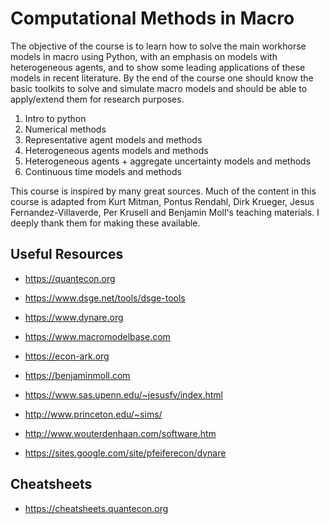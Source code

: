 # Computational Methods in Macro

The objective of the course is to learn how to solve the main workhorse models in macro using Python, with an emphasis 
on models with heterogeneous agents, and to show some leading applications of these models in recent literature. By 
the end of the course one should know the basic toolkits to solve and simulate macro models and should be able to 
apply/extend them for research purposes. 

1. Intro to python
2. Numerical methods
3. Representative agent models and methods
4. Heterogeneous agents models and methods
5. Heterogeneous agents + aggregate uncertainty models and methods
6. Continuous time models and methods

This course is inspired by many great sources. Much of the content in this course is adapted from Kurt Mitman, 
Pontus Rendahl, Dirk Krueger, Jesus Fernandez-Villaverde, Per Krusell and Benjamin Moll's teaching materials. I deeply 
thank them for making these available.   

## Useful Resources

- https://quantecon.org
- https://www.dsge.net/tools/dsge-tools
- https://www.dynare.org
- https://www.macromodelbase.com
- https://econ-ark.org

- https://benjaminmoll.com
- https://www.sas.upenn.edu/~jesusfv/index.html
- http://www.princeton.edu/~sims/
- http://www.wouterdenhaan.com/software.htm
- https://sites.google.com/site/pfeiferecon/dynare


## Cheatsheets

- https://cheatsheets.quantecon.org
